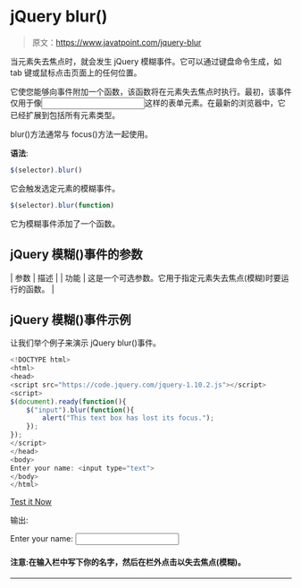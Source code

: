 # jQuery blur()

> 原文：<https://www.javatpoint.com/jquery-blur>

当元素失去焦点时，就会发生 jQuery 模糊事件。它可以通过键盘命令生成，如 tab 键或鼠标点击页面上的任何位置。

它使您能够向事件附加一个函数，该函数将在元素失去焦点时执行。最初，该事件仅用于像<input>这样的表单元素。在最新的浏览器中，它已经扩展到包括所有元素类型。

blur()方法通常与 focus()方法一起使用。

**语法**:

```js
$(selector).blur()

```

它会触发选定元素的模糊事件。

```js
$(selector).blur(function)

```

它为模糊事件添加了一个函数。

## jQuery 模糊()事件的参数

| 参数 | 描述 |
| 功能 | 这是一个可选参数。它用于指定元素失去焦点(模糊)时要运行的函数。 |

## jQuery 模糊()事件示例

让我们举个例子来演示 jQuery blur()事件。

```js
<!DOCTYPE html>
<html>
<head>
<script src="https://code.jquery.com/jquery-1.10.2.js"></script>
<script>
$(document).ready(function(){
    $("input").blur(function(){
        alert("This text box has lost its focus.");
    });
});
</script>
</head>
<body>
Enter your name: <input type="text">
</body>
</html>

```

[Test it Now](https://www.javatpoint.com/oprweb/test.jsp?filename=jqueryblur1)

输出:

Enter your name: <input type="text">

#### 注意:在输入栏中写下你的名字，然后在栏外点击以失去焦点(模糊)。

* * *